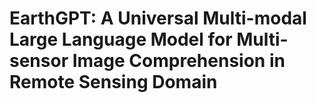 # EarthGPT: A Universal Multi-modal Large Language Model for Multi-sensor Image Comprehension in Remote Sensing Domain



 
